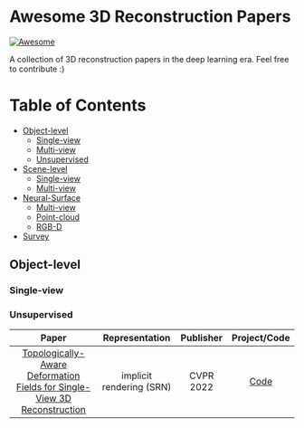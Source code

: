 # Awesome 3D Reconstruction Papers
[![Awesome](https://awesome.re/badge.svg)](https://awesome.re)

A collection of 3D reconstruction papers in the deep learning era. Feel free to contribute :)

Table of Contents
=================

  * [Object-level](#object-level)
     * [Single-view](#single-view)
     * [Multi-view](#multi-view)
     * [Unsupervised](#unsupervised)
  * [Scene-level](#scene-level)
     * [Single-view](#single-view-1)
     * [Multi-view](#multi-view-1)
  * [Neural-Surface](#neural-surface)
     * [Multi-view](#multi-view-2)
     * [Point-cloud](#point-cloud)
     * [RGB-D](#rgb-d)
  * [Survey](#survey)

## Object-level

### Single-view
### Unsupervised

| Paper | Representation| Publisher | Project/Code |
| :----------------------------------------------------------: | :-------: | :-------: | :-----------------------------------------------------: |
| [Topologically-Aware Deformation Fields for Single-View 3D Reconstruction](https://shivamduggal4.github.io/tars-3D/static/paper/main.pdf) | implicit rendering (SRN) | CVPR 2022 | [Code](https://shivamduggal4.github.io/tars-3D/) |

